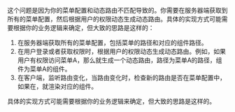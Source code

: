 这个问题是因为你的菜单配置和动态路由不匹配导致的。你需要在服务器端获取到所有的菜单配置，然后根据用户的权限动态生成动态路由。具体的实现方式可能需要根据你的业务逻辑来确定，但大致的思路是这样的：

1. 在服务器端获取所有的菜单配置，包括菜单的路径和对应的组件路径。
2. 在用户登录或者获取权限时，根据用户的权限动态生成动态路由。例如，如果用户有权限访问菜单A，那么就生成一个动态路由，路径为菜单A的路径，组件为菜单A的组件。
3. 在客户端，监听路由变化，当路由变化时，检查新的路由是否在菜单配置中，如果在，就渲染对应的组件。

具体的实现方式可能需要根据你的业务逻辑来确定，但大致的思路是这样的。
